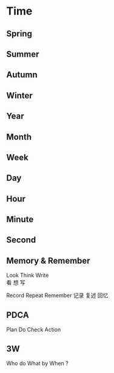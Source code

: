 # Time

## Spring

## Summer

## Autumn

## Winter


## Year
## Month
## Week
## Day
## Hour
## Minute
## Second




## Memory & Remember
Look	Think	Write	
看		想		写

Record	Repeat	Remember
记录	复述	回忆





## PDCA
Plan	Do		Check		Action




## 3W
Who do What by When ?

